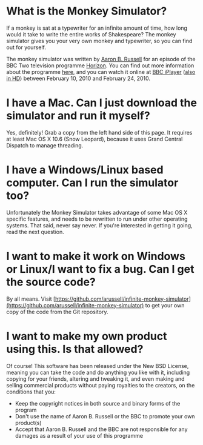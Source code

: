 What is the Monkey Simulator?
=============================

If a monkey is sat at a typewriter for an infinite amount of time, how long would it take to write the entire works of Shakespeare? The monkey simulator gives you your very own monkey and typewriter, so you can find out for yourself.

The monkey simulator was written by [Aaron B. Russell](http://unadopted.co.uk) for an episode of the BBC Two television programme [Horizon](http://bbc.co.uk/horizon). You can find out more information about the programme [here](http://www.bbc.co.uk/programmes/b00qszch), and you can watch it online at [BBC iPlayer](http://www.bbc.co.uk/iplayer/episode/b00qszch) ([also in HD](http://www.bbc.co.uk/iplayer/episode/b00qszch/hd])) between February 10, 2010 and February 24, 2010.

I have a Mac. Can I just download the simulator and run it myself?
==================================================================

Yes, definitely! Grab a copy from the left hand side of this page. It requires at least Mac OS X 10.6 (Snow Leopard), because it uses Grand Central Dispatch to manage threading.

I have a Windows/Linux based computer. Can I run the simulator too?
===================================================================

Unfortunately the Monkey Simulator takes advantage of some Mac OS X specific features, and needs to be rewritten to run under other operating systems. That said, never say never. If you're interested in getting it going, read the next question.

I want to make it work on Windows or Linux/I want to fix a bug. Can I get the source code?
==========================================================================================

By all means. Visit [https://github.com/arussell/infinite-monkey-simulator](https://github.com/arussell/infinite-monkey-simulator) to get your own copy of the code from the Git repository.

I want to make my own product using this. Is that allowed?
==================================================================

Of course! This software has been released under the New BSD License, meaning you can take the code and do anything you like with it, including copying for your friends, altering and tweaking it, and even making and selling commercial products without paying royalties to the creators, on the conditions that you:

* Keep the copyright notices in both source and binary forms of the program
* Don't use the name of Aaron B. Russell or the BBC to promote your own product(s)
* Accept that Aaron B. Russell and the BBC are not responsible for any damages as a result of your use of this programme